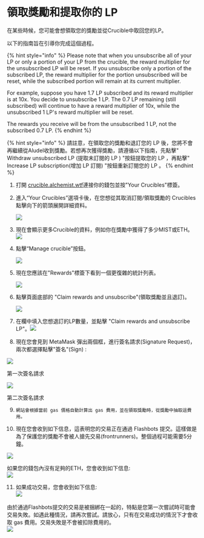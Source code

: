 # 領取獎勵和提取你的 LP

在某些時候，您可能會想領取您的獎勵並從Crucible中取回您的LP。 

以下的指南旨在引導你完成這個過程。 

{% hint style="info" %}
Please note that when you unsubscribe all of your LP or only a portion of your LP from the crucible, the reward multiplier for the unsubscribed LP will be reset.  If you unsubscribe only a portion of the subscribed LP, the reward multiplier for the portion unsubscribed will be reset, while the subscribed portion will remain at its current multiplier. 

For example, suppose you have 1.7 LP subscribed and its reward multiplier is at 10x. You decide to unsubscribe 1 LP. The 0.7 LP remaining \(still subscribed\) will continue to have a reward multiplier of 10x, while the unsubscribed 1 LP's reward multiplier will be reset. 

The rewards you receive will be from the unsubscribed 1 LP, not the subscribed 0.7 LP.
{% endhint %}

{% hint style="info" %}
請註意，在領取您的獎勵和退訂您的 LP 後，您將不會再繼續從Aludel收到獎勵。若想再次獲得獎勵，請遵循以下指南，先點擊" Withdraw unsubscribed LP \(提取未訂閱的 LP \) "按鈕提取您的 LP ，再點擊" Increase LP subscription\(增加 LP 訂閱\) "按鈕重新訂閱您的 LP 。
{% endhint %}

1. 打開 [crucible.alchemist.wtf](https://crucible.alchemist.wtf/)連接你的錢包並按"Your Crucibles"標簽。
2. 進入“Your Crucibles”選項卡後，在您想從其取消訂閱/領取獎勵的 Crucibles 點擊向下的箭頭展開詳細資料。

  
   ![](../../.gitbook/assets/screenshot-2021-05-07-at-12.50.58.png) 

3. 現在會顯示更多Crucible的資料，例如你在獎勵中獲得了多少MIST或ETH。 ![](../../.gitbook/assets/screenshot-2021-05-07-at-12.50.42.png) 
4. 點擊“Manage crucible”按鈕。

  
   ![](../../.gitbook/assets/screenshot-2021-05-07-at-12.51.04.png) 

5. 現在您應該在"Rewards"標簽下看到一個更復雜的統計列表。

  
    ![](../../.gitbook/assets/screenshot-2021-05-07-at-12.51.22.png) 

6. 點擊頁面底部的 "Claim rewards and unsubscribe"\(領取獎勵並且退訂\)。

  
   ![](../../.gitbook/assets/screenshot-2021-05-07-at-13.05.52.png) 

7. 在欄中填入您想退訂的LP數量，並點擊 "Claim rewards and unsubscribe LP"。![](../../.gitbook/assets/1.png)
8. 現在您會見到 MetaMask 彈出兩個框，進行簽名請求\(Signature Request\)，兩次都選擇點擊"簽名"\(Sign\) :

![](../../.gitbook/assets/2%20%282%29%20%282%29%20%281%29.png)

第一次簽名請求

![](../../.gitbook/assets/3%20%281%29%20%285%29%20%281%29%20%284%29.png)

第二次簽名請求  


9.     網站會根據當前 gas 價格自動計算出 gas 費用，並在領取獎勵時，從獎勵中抽取這費用。

10.   現在您會收到如下信息，這表明您的交易正在通過 Flashbots 提交。這樣做是為了保護您的獎勵不會被人搶先交易\(frontrunners\)。整個過程可能需要5分鐘。

![](../../.gitbook/assets/4%20%281%29%20%282%29.png)  
  
如果您的錢包內沒有足夠的ETH，您會收到如下信息:  
![](../../.gitbook/assets/edlin%20%281%29.png)  


11.   如果成功交易，您會收到如下信息:  
![](../../.gitbook/assets/6.png)  
  
由於通過Flashbots提交的交易是被捆綁在一起的，特點是您第一次嘗試時可能會交易失敗。如遇此種情況，請再次嘗試。請放心，只有在交易成功的情況下才會收取 gas 費用。交易失敗是不會被扣除費用的。  
![](../../.gitbook/assets/7%20%281%29.png)

